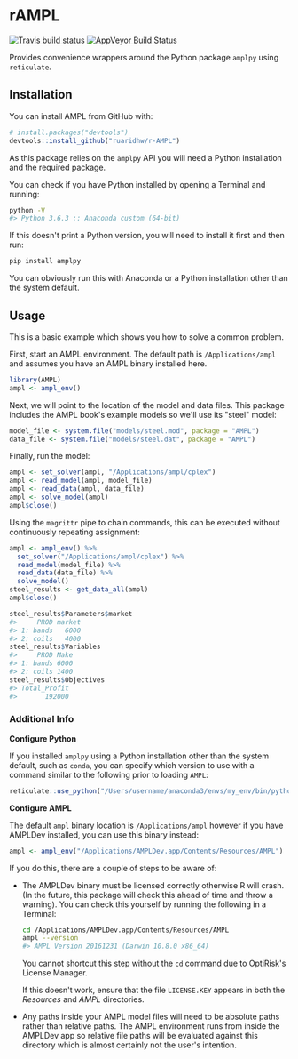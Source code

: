 
<!-- README.md is generated from README.Rmd. Please edit that file -->
rAMPL
=====

[![Travis build status](https://travis-ci.org/ruaridhw/r-AMPL.svg?branch=master)](https://travis-ci.org/ruaridhw/r-AMPL) [![AppVeyor Build Status](https://ci.appveyor.com/api/projects/status/github/ruaridhw/r-AMPL?branch=master&svg=true)](https://ci.appveyor.com/project/ruaridhw/r-AMPL)

Provides convenience wrappers around the Python package `amplpy` using `reticulate`.

Installation
------------

You can install AMPL from GitHub with:

``` r
# install.packages("devtools")
devtools::install_github("ruaridhw/r-AMPL")
```

As this package relies on the `amplpy` API you will need a Python installation and the required package.

You can check if you have Python installed by opening a Terminal and running:

``` bash
python -V
#> Python 3.6.3 :: Anaconda custom (64-bit)
```

If this doesn't print a Python version, you will need to install it first and then run:

``` bash
pip install amplpy
```

You can obviously run this with Anaconda or a Python installation other than the system default.

Usage
-----

This is a basic example which shows you how to solve a common problem.

First, start an AMPL environment. The default path is `/Applications/ampl` and assumes you have an AMPL binary installed here.

``` r
library(AMPL)
ampl <- ampl_env()
```

Next, we will point to the location of the model and data files. This package includes the AMPL book's example models so we'll use its "steel" model:

``` r
model_file <- system.file("models/steel.mod", package = "AMPL")
data_file <- system.file("models/steel.dat", package = "AMPL")
```

Finally, run the model:

``` r
ampl <- set_solver(ampl, "/Applications/ampl/cplex")
ampl <- read_model(ampl, model_file)
ampl <- read_data(ampl, data_file)
ampl <- solve_model(ampl)
ampl$close()
```

Using the `magrittr` pipe to chain commands, this can be executed without continuously repeating assignment:

``` r
ampl <- ampl_env() %>%
  set_solver("/Applications/ampl/cplex") %>%
  read_model(model_file) %>%
  read_data(data_file) %>%
  solve_model()
steel_results <- get_data_all(ampl)
ampl$close()

steel_results$Parameters$market
#>     PROD market
#> 1: bands   6000
#> 2: coils   4000
steel_results$Variables
#>     PROD Make
#> 1: bands 6000
#> 2: coils 1400
steel_results$Objectives
#> Total_Profit 
#>       192000
```

### Additional Info

**Configure Python**

If you installed `amplpy` using a Python installation other than the system default, such as `conda`, you can specify which version to use with a command similar to the following prior to loading `AMPL`:

``` r
reticulate::use_python("/Users/username/anaconda3/envs/my_env/bin/python")
```

**Configure AMPL**

The default `ampl` binary location is `/Applications/ampl` however if you have AMPLDev installed, you can use this binary instead:

``` r
ampl <- ampl_env("/Applications/AMPLDev.app/Contents/Resources/AMPL")
```

If you do this, there are a couple of steps to be aware of:

-   The AMPLDev binary must be licensed correctly otherwise R will crash. (In the future, this package will check this ahead of time and throw a warning). You can check this yourself by running the following in a Terminal:

    ``` bash
    cd /Applications/AMPLDev.app/Contents/Resources/AMPL
    ampl --version
    #> AMPL Version 20161231 (Darwin 10.8.0 x86_64)
    ```

    You cannot shortcut this step without the `cd` command due to OptiRisk's License Manager.

    If this doesn't work, ensure that the file `LICENSE.KEY` appears in both the *Resources* and *AMPL* directories.

-   Any paths inside your AMPL model files will need to be absolute paths rather than relative paths. The AMPL environment runs from inside the AMPLDev app so relative file paths will be evaluated against this directory which is almost certainly not the user's intention.
